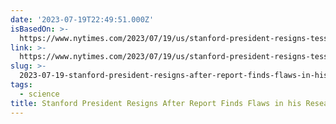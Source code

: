 ```yaml
---
date: '2023-07-19T22:49:51.000Z'
isBasedOn: >-
  https://www.nytimes.com/2023/07/19/us/stanford-president-resigns-tessier-lavigne.html
link: >-
  https://www.nytimes.com/2023/07/19/us/stanford-president-resigns-tessier-lavigne.html
slug: >-
  2023-07-19-stanford-president-resigns-after-report-finds-flaws-in-his-research-the-n
tags:
  - science
title: Stanford President Resigns After Report Finds Flaws in his Research - The N
---
```


